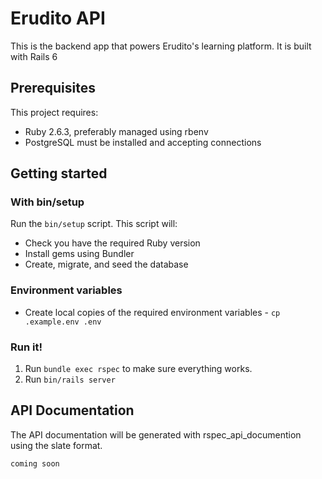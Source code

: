 # Erudito API

This is the backend app that powers Erudito's learning platform.
It is built with Rails 6

## Prerequisites

This project requires:

- Ruby 2.6.3, preferably managed using rbenv
- PostgreSQL must be installed and accepting connections


## Getting started

### With bin/setup

Run the `bin/setup` script. This script will:

- Check you have the required Ruby version
- Install gems using Bundler
- Create, migrate, and seed the database

### Environment variables

- Create local copies of the required environment variables - `cp .example.env .env`

### Run it!

1. Run `bundle exec rspec` to make sure everything works.
4. Run `bin/rails server`

## API Documentation
The API documentation will be generated with rspec_api_documention using the slate format.

```bash
coming soon
```
